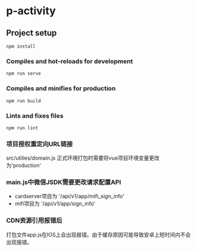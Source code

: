 # p-activity

## Project setup
```
npm install
```

### Compiles and hot-reloads for development
```
npm run serve
```

### Compiles and minifies for production
```
npm run build
```

### Lints and fixes files
```
npm run lint
```

### 项目授权重定向URL链接
src/utilies/domain.js
正式环境打包时需要将vue项目环境变量更改为'production'

### main.js中微信JSDK需要更改请求配置API
- cardserver项目为 '/api/v1/app/mifi_sign_info'
- mifi项目为 '/api/v1/app/sign_info'

### CDN资源引用报错后
打包文件app.js在IOS上会出现报错。由于缓存原因可能导致安卓上短时间内不会出现报错。